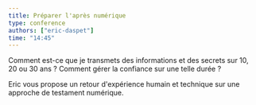 ```yaml
---
title: Préparer l'après numérique
type: conference
authors: ["eric-daspet"]
time: "14:45"
---
```


Comment est-ce que je transmets des informations et des secrets sur 10, 20 ou 30 ans ? Comment gérer la confiance sur une telle durée ?

Eric vous propose un retour d'expérience humain et technique sur une approche de testament numérique.
